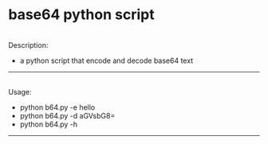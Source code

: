 # base64 python script

<br>
Description:

- a python script that encode and decode base64 text

---

<br>
Usage:

- python b64.py -e hello
- python b64.py -d aGVsbG8=
- python b64.py -h

---
